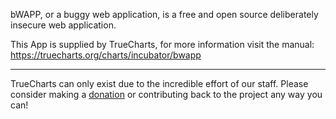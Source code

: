 bWAPP, or a buggy web application, is a free and open source deliberately insecure web application.


This App is supplied by TrueCharts, for more information visit the manual: https://truecharts.org/charts/incubator/bwapp

---

TrueCharts can only exist due to the incredible effort of our staff.
Please consider making a [donation](https://truecharts.org/docs/about/sponsor) or contributing back to the project any way you can!

